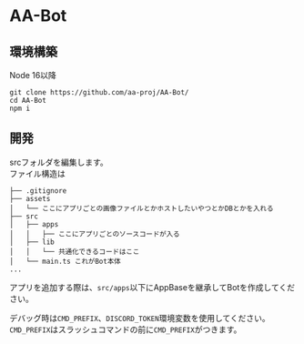 # AA-Bot

## 環境構築
Node 16以降

```shell
git clone https://github.com/aa-proj/AA-Bot/
cd AA-Bot
npm i
```

## 開発
srcフォルダを編集します。  
ファイル構造は
```
├── .gitignore
├── assets
│   └── ここにアプリごとの画像ファイルとかホストしたいやつとかDBとかを入れる
├── src
│   ├── apps
│   │   ├── ここにアプリごとのソースコードが入る
│   ├── lib
│   │   └── 共通化できるコードはここ
│   └── main.ts これがBot本体
...
```

アプリを追加する際は、`src/apps`以下にAppBaseを継承してBotを作成してください。

デバッグ時は`CMD_PREFIX`、`DISCORD_TOKEN`環境変数を使用してください。  
`CMD_PREFIX`はスラッシュコマンドの前に`CMD_PREFIX`がつきます。
